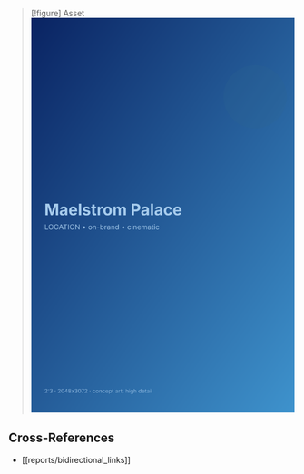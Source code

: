 
> [!figure] Asset
![](04_Resources/Assets/Generated/Locations/location-city-maelstrom-palace-maelstrom-palace.svg)



## Cross-References

- [[reports/bidirectional_links]]
